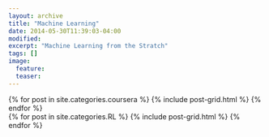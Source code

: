 ```yaml
---
layout: archive
title: "Machine Learning"
date: 2014-05-30T11:39:03-04:00
modified:
excerpt: "Machine Learning from the Stratch"
tags: []
image:
  feature:
  teaser:
---
```

<div class="tiles">
{% for post in site.categories.coursera %}
  {% include post-grid.html %}
{% endfor %}
</div><!-- /.tiles -->


<div class="tiles">
{% for post in site.categories.RL %}
  {% include post-grid.html %}
{% endfor %}
</div><!-- /.tiles -->

